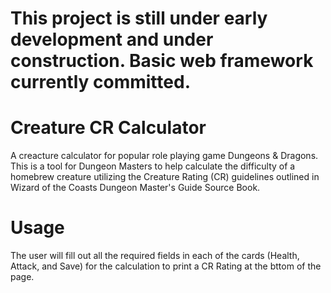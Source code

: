 # This project is still under early development and under construction. Basic web framework currently committed.

# Creature CR Calculator

A creacture calculator for popular role playing game Dungeons & Dragons. This is a tool for Dungeon Masters to help calculate the difficulty of a homebrew creature utilizing the Creature Rating (CR) guidelines outlined in
Wizard of the Coasts Dungeon Master's Guide Source Book. 

# Usage

The user will fill out all the required fields in each of the cards (Health, Attack, and Save) for the calculation to print a CR Rating at the bttom of the page.
